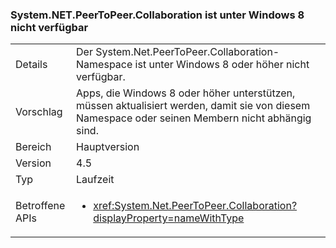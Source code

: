 ### <a name="systemnetpeertopeercollaboration-unavailable-on-windows-8"></a>System.NET.PeerToPeer.Collaboration ist unter Windows 8 nicht verfügbar

|   |   |
|---|---|
|Details|Der System.Net.PeerToPeer.Collaboration-Namespace ist unter Windows 8 oder höher nicht verfügbar.|
|Vorschlag|Apps, die Windows 8 oder höher unterstützen, müssen aktualisiert werden, damit sie von diesem Namespace oder seinen Membern nicht abhängig sind.|
|Bereich|Hauptversion|
|Version|4.5|
|Typ|Laufzeit|
|Betroffene APIs|<ul><li><xref:System.Net.PeerToPeer.Collaboration?displayProperty=nameWithType></li></ul>|

